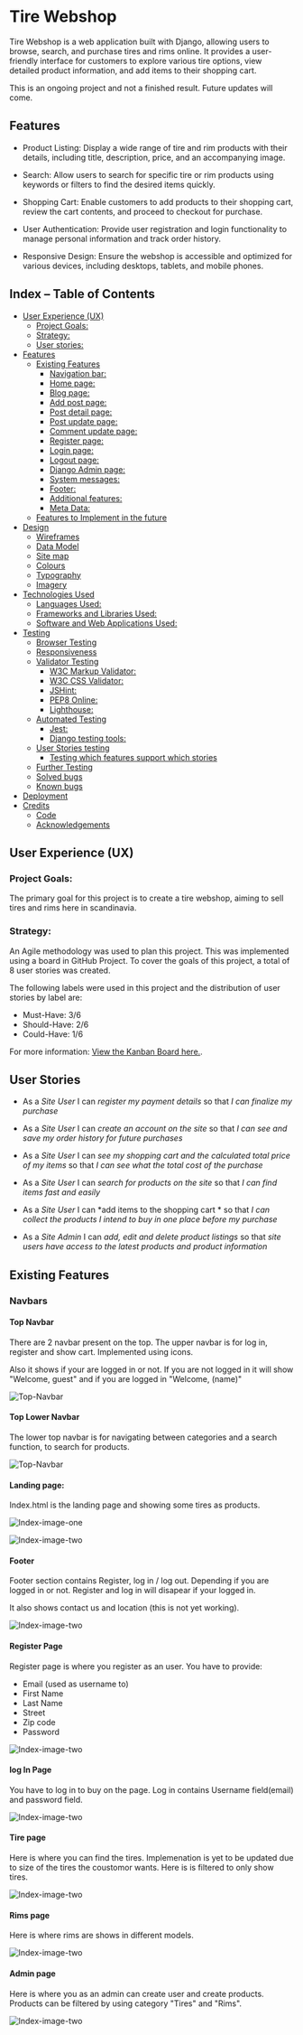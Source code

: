 # Tire Webshop

Tire Webshop is a web application built with Django, allowing users to browse, search, and purchase tires and rims online. It provides a user-friendly interface for customers to explore various tire options, view detailed product information, and add items to their shopping cart.

This is an ongoing project and not a finished result. Future updates will come.

## Features

- Product Listing: Display a wide range of tire and rim products with their  details, including title, description, price, and an accompanying image.

- Search: Allow users to search for specific tire or rim products using keywords or filters to find the desired items quickly.

- Shopping Cart: Enable customers to add products to their shopping cart, review the cart contents, and proceed to checkout for purchase.

- User Authentication: Provide user registration and login functionality to manage personal information and track order history.

- Responsive Design: Ensure the webshop is accessible and optimized for various devices, including desktops, tablets, and mobile phones.

## Index – Table of Contents
* [User Experience (UX)](#user-experience-ux)
  * [Project Goals:](#project-goals)
  * [Strategy:](#strategy)
  * [User stories:](#user-stories)
* [Features](#features)
  * [Existing Features](#existing-features)
    * [Navigation bar:](#navigation-bar)
    * [Home page:](#home-page)
    * [Blog page:](#blog-page)
    * [Add post page:](#add-post-page)
    * [Post detail page:](#post-detail-page)
    * [Post update page:](#post-update-page)
    * [Comment update page:](#comment-update-page)
    * [Register page:](#register-page)
    * [Login page:](#login-page)
    * [Logout page:](#logout-page)
    * [Django Admin page:](#django-admin-page)
    * [System messages:](#system-messages)
    * [Footer:](#footer)
    * [Additional features:](#additional-features)
    * [Meta Data:](#meta-data)
  * [Features to Implement in the future](#features-to-implement-in-the-future)
* [Design](#design)
  * [Wireframes](#wireframes)
  * [Data Model](#data-model)
  * [Site map](#site-map)
  * [Colours](#colours)
  * [Typography](#typography)
  * [Imagery](#imagery)
* [Technologies Used](#technologies-used)
  * [Languages Used:](#languages-used)
  * [Frameworks and Libraries Used:](#frameworks-and-libraries-used)
  * [Software and Web Applications Used:](#software-and-web-applications-used)
* [Testing](#testing)
  * [Browser Testing](#browser-testing)
  * [Responsiveness](#responsiveness)
  * [Validator Testing](#validator-testing)
    * [W3C Markup Validator:](#w3c-markup-validator)
    * [W3C CSS Validator:](#w3c-css-validator)
    * [JSHint:](#jshint)
    * [PEP8 Online:](#pep8-online)
    * [Lighthouse:](#lighthouse)
  * [Automated Testing](#automated-testing)
    * [Jest:](#jest)
    * [Django testing tools:](#django-testing-tools)
  * [User Stories testing](#user-stories-testing)
    * [Testing which features support which stories](#testing-which-features-support-which-stories)
  * [Further Testing](#further-testing)
  * [Solved bugs](#solved-bugs)
  * [Known bugs](#known-bugs)
* [Deployment](#deployment)
* [Credits](#credits)
  * [Code](#code)
  * [Acknowledgements](#acknowledgements)


## User Experience (UX)

### Project Goals:
The primary goal for this project is to create a tire webshop, aiming to sell tires and rims here in scandinavia.

### Strategy:
An Agile methodology was used to plan this project. This was implemented using a board in GitHub Project. To cover the goals of this project, a total of 8 user stories was created. 

The following labels were used in this project and the distribution of user stories by label are:

  - Must-Have: 3/6
  - Should-Have: 2/6
  - Could-Have: 1/6

For more information: [View the Kanban Board here.](https://github.com/mittnamnkenny/fishtales/projects/1).

## User Stories

- As a *Site User* I can *register my payment details* so that *I can finalize my purchase*

- As a *Site User* I can *create an account on the site* so that *I can see and save my order history for future purchases*

- As a *Site User* I can *see my shopping cart and the calculated total price of my items* so that *I can see what the total cost of the purchase* 

- As a *Site User* I can *search for products on the site* so that *I can find items fast and easily*

- As a *Site User* I can *add items to the shopping cart * so that *I can collect the products I intend to buy in one place before my purchase*

- As a *Site Admin* I can *add, edit and delete product listings* so that *site users have access to the latest products and product information*

## Existing Features

### Navbars

#### Top Navbar

There are 2 navbar present on the top. The upper navbar is for log in, register and show cart. Implemented using icons.

Also it shows if your are logged in or not. If you are not logged in it will show "Welcome, guest" and if you are logged in "Welcome, (name)"

![Top-Navbar](readme-images/top-nav.png)

#### Top Lower Navbar

The lower top navbar is for navigating between categories and a search function, to search for products.

![Top-Navbar](readme-images/top-lowernav.png)

#### Landing page:

Index.html is the landing page and showing some tires as products.

![Index-image-one](readme-images/index-page1.png)

![Index-image-two](readme-images/index-page2.png)


#### Footer

Footer section contains Register, log in / log out. Depending if you are logged in or not. Register and log in will disapear if your logged in.

It also shows contact us and location (this is not yet working).

![Index-image-two](readme-images/footer.png)


#### Register Page

Register page is where you register as an user. You have to provide:
- Email (used as username to)
- First Name
- Last Name
- Street
- Zip code
- Password

![Index-image-two](readme-images/register-page.png)


#### log In Page

You have to log in to buy on the page. Log in contains Username field(email) and password field.

![Index-image-two](readme-images/login-page.png)


#### Tire page

Here is where you can find the tires. Implemenation is yet to be updated due to size of the tires the coustomor wants. Here is is filtered to only show tires.

![Index-image-two](readme-images/tire-page.png)


#### Rims page

Here is where rims are shows in different models.

![Index-image-two](readme-images/rims-page.png)


#### Admin page

Here is where you as an admin can create user and create products. Products can be filtered by using category "Tires" and "Rims".

![Index-image-two](readme-images/admin-page.png)














